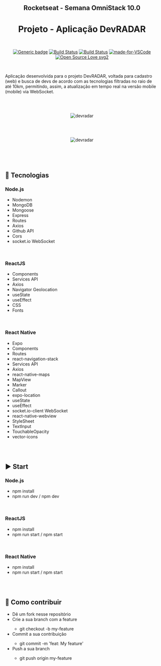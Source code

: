 <div align="center"> 

## Rocketseat - Semana OmniStack 10.0
# Projeto - Aplicação DevRADAR

</div>

<br>

<div align="center">
  
[![Generic badge](https://img.shields.io/badge/Made%20by-Renan%20Borba-purple.svg)](https://shields.io/) [![Build Status](https://img.shields.io/github/stars/RenanBorba/devradar.svg)](https://github.com/RenanBorba/devradar) [![Build Status](https://img.shields.io/github/forks/RenanBorba/devradar.svg)](https://github.com/RenanBorba/devradar) [![made-for-VSCode](https://img.shields.io/badge/Made%20for-VSCode-1f425f.svg)](https://code.visualstudio.com/) [![Open Source Love svg2](https://badges.frapsoft.com/os/v2/open-source.svg?v=103)](https://github.com/ellerbrock/open-source-badges/)

</div>

<br>

Aplicação desenvolvida para o projeto DevRADAR, voltada para cadastro (web) e busca de devs de acordo com as tecnologias filtradas no raio de até 10km, permitindo, assim, a atualização em tempo real na versão mobile (mobile) via WebSocket.

<br><br>

<div align="center">

![devradar](https://user-images.githubusercontent.com/48495838/86252992-4a9e7100-bb8a-11ea-95ce-d5e8ebaf4fb8.png)

<br><br>

![devradar](https://user-images.githubusercontent.com/48495838/84698432-2f92f680-af26-11ea-96a5-b893c6b2523a.png)

</div>

<br><br><br>

## :rocket: Tecnologias
### Node.js
<ul>
  <li>Nodemon</li>
  <li>MongoDB</li>
  <li>Mongoose</li>
  <li>Express</li>
  <li>Routes</li>
  <li>Axios</li>
  <li>Github API</li>
  <li>Cors</li>
  <li>socket.io WebSocket</li>
</ul>

<br>

### ReactJS
<ul>
  <li>Components</li>
  <li>Services API</li>
  <li>Axios</li>
  <li>Navigator Geolocation</li>
  <li>useState</li>
  <li>useEffect</li>
  <li>CSS</li>
  <li>Fonts</li>
</ul>

<br>

### React Native
<ul>
  <li>Expo</li>
  <li>Components</li>
  <li>Routes</li>
  <li>react-navigation-stack</li>
  <li>Services API</li>
  <li>Axios</li>
  <li>react-native-maps</li>
  <li>MapView</li>
  <li>Marker</li>
  <li>Callout</li>
  <li>expo-location</li>
  <li>useState</li>
  <li>useEffect</li>
  <li>socket.io-client WebSocket</li>
  <li>react-native-webview</li>
  <li>StyleSheet</li>
  <li>TextInput</li>
  <li>TouchableOpacity</li>
  <li>vector-icons</li>
</ul>

<br><br>

## :arrow_forward: Start
### Node.js
<ul>
  <li>npm install</li>
  <li>npm run dev / npm dev</li>
</ul>

<br>

### ReactJS
<ul>
  <li>npm install</li>
  <li>npm run start / npm start</li>
</ul>

<br>

### React Native
<ul>
  <li>npm install</li>
  <li>npm run start / npm start</li>
</ul>

<br><br>

## :punch: Como contribuir
<ul>
  <li>Dê um fork nesse repositório</li>
  <li>Crie a sua branch com a feature</li>
    <ul>
      <li>git checkout -b my-feature</li>
    </ul>
  <li>Commit a sua contribuição</li>
    <ul>
      <li>git commit -m 'feat: My feature'</li>
    </ul>
  <li>Push a sua branch</li>
    <ul>
      <li>git push origin my-feature</li>
    </ul>
</ul>
